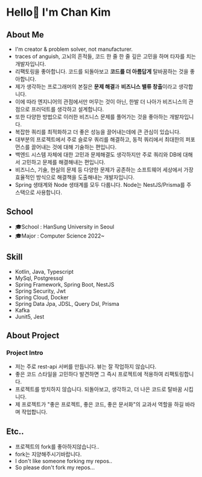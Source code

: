 # Hello👋 I'm Chan Kim

## About Me
* I'm creator & problem solver, not manufacturer.
* traces of anguish, 고뇌의 흔적들, 코드 한 줄 한 줄 깊은 고민을 하며 타자를 치는 개발자입니다.
* 리팩토링을 좋아합니다. 코드를 되돌아보고 **코드를 더 아름답게** 탈바꿈하는 것을 좋아합니다. 
* 제가 생각하는 프로그래머의 본질은 **문제 해결**과 **비즈니스 밸류 창출**이라고 생각합니다.
* 이에 따라 엔지니어의 관점에서만 머무는 것이 아닌, 한발 더 나아가 비즈니스의 관점으로 프러덕트를 생각하고 설계합니다.
* 또한 다양한 방법으로 이러한 비즈니스 문제를 풀어가는 것을 좋아하는 개발자입니다.
* 복잡한 쿼리를 최적화하고 더 좋은 성능을 끌어내는데에 큰 관심이 있습니다.
* 대부분의 프로젝트에서 주로 슬로우 쿼리를 해결하고, 동적 쿼리에서 최대한의 퍼포먼스를 끌어내는 것에 대해 기술하는 편입니다.
* 백엔드 시스템 자체에 대한 고민과 문제해결도 생각하지만 주로 쿼리와 DB에 대해서 고민하고 문제를 해결해내는 편입니다.
* 비즈니스, 기술, 현실의 문제 등 다양한 문제가 공존하는 소프트웨어 세상에서 가장 효율적인 방식으로 해결책을 도출해내는 개발자입니다.
* Spring 생태계와 Node 생태계를 모두 다룹니다. Node는 NestJS/Prisma를 주 스택으로 사용합니다.

## School
* 🎓School : HanSung University in Seoul
* 🎓Major : Computer Science 2022~
## Skill
* Kotlin, Java, Typescript
* MySql, Postgressql
* Spring Framework, Spring Boot, NestJS
* Spring Security, Jwt
* Spring Cloud, Docker
* Spring Data Jpa, JDSL, Query Dsl, Prisma
* Kafka
* Junit5, Jest
## About Project
### Project Intro
* 저는 주로 rest-api 서버를 만듭니다. 뷰는 잘 작업하지 않습니다.
* 좋은 코드 스타일을 고민하다 발견하면 그 즉시 프로젝트에 적용하여 리팩토링합니다.
* 프로젝트를 방치하지 않습니다. 되돌아보고, 생각하고, 더 나은 코드로 탈바꿈 시킵니다.
* 제 프로젝트가 "좋은 프로젝트, 좋은 코드, 좋은 문서화"의 교과서 역할을 하길 바라며 작업합니다.
## Etc..
* 프로젝트의 fork를 좋아하지않습니다..
* fork는 지양해주시기바랍니다.
* I don't like someone forking my repos..
* So please don't fork my repos...
